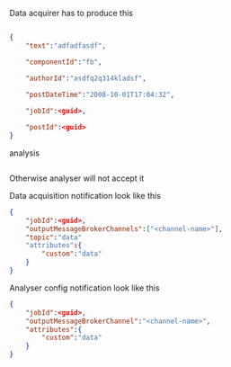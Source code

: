 
Data acquirer has to produce this
```json

{
    "text":"adfadfasdf",

    "componentId":"fb",

    "authorId":"asdfq2q314kladsf",
    
    "postDateTime":"2008-10-01T17:04:32",

    "jobId":<guid>,

    "postId":<guid>
}
```

analysis
```

```

Otherwise analyser will not accept it



Data acquisition notification look like this
```json
{
    "jobId":<guid>,
    "outputMessageBrokerChannels":["<channel-name>"],
    "topic":"data"
    "attributes":{
        "custom":"data"
    }
}
```

Analyser config notification look like this
```json
{
    "jobId":<guid>,
    "outputMessageBrokerChannel":"<channel-name>",
    "attributes":{
        "custom":"data"
    }
}
```